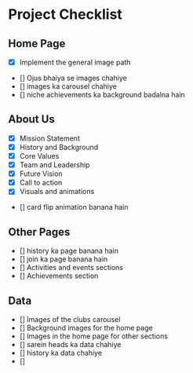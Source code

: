 # Project Checklist

## Home Page
- [X] Implement the general image path
- [] Ojus bhaiya se images chahiye 
- [] images ka carousel chahiye
- [] niche achievements ka background badalna hain 

## About Us
- [x] Mission Statement 
- [x] History and Background 
- [x] Core Values 
- [x] Team and Leadership
- [x] Future Vision 
- [x] Call to action
- [x] Visuals and animations
- [] card flip animation banana hain

## Other Pages
- [] history ka page banana hain
- [] join ka page banana hain
- [] Activities and events sections
- [] Achievements section


## Data 
- [] Images of the clubs carousel 
- [] Background images for the home page 
- [] Images in the home page for other sections 
- [] sarein heads ka data chahiye
- [] history ka data chahiye 
- [] 



